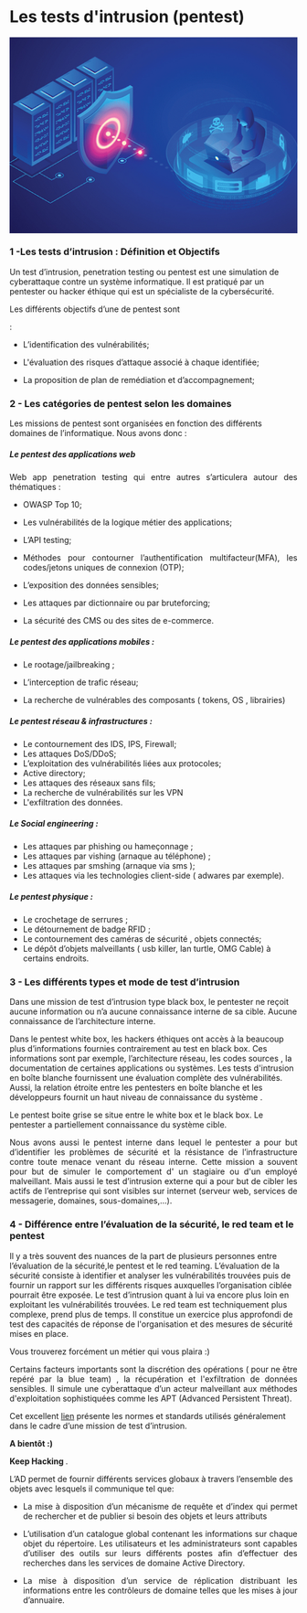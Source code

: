 # **Les tests d'intrusion (pentest)**





<p align="center"> 
<img src="img2-1-CP.png" align="center">
</p>

### 1 -Les tests d’intrusion :  Définition et Objectifs

<p align="justify">


Un test d’intrusion, penetration testing  ou pentest est une simulation de cyberattaque contre un système informatique.  Il est pratiqué  par un pentester ou  hacker éthique qui  est un spécialiste de la cybersécurité.
</p>

<p align="justify">Les différents objectifs  d’une de pentest sont  </p>: 

- <p align="justify">L’identification des vulnérabilités; </p>

- <p align="justify">L'évaluation des risques d’attaque associé à chaque identifiée; </p>

- <p align="justify">La proposition  de  plan de remédiation et d’accompagnement; </p>






### 2 - Les catégories de pentest selon les domaines


<p align="justify">

Les missions de pentest sont organisées en fonction des différents domaines de l’informatique.
Nous avons donc :
</p>

##### Le pentest des applications web

<p align="justify"> Web app penetration testing  qui entre autres s’articulera autour des thématiques  : </p>

- <p align="justify">OWASP Top 10;</p>

- <p align="justify">Les vulnérabilités de la logique métier des applications;</p>

- <p align="justify"> L’API testing;</p>

- <p align="justify"> Méthodes pour contourner l’authentification multifacteur(MFA), les codes/jetons uniques de connexion (OTP);</p>
- <p align="justify">L’exposition des données sensibles;</p>
- <p align="justify">Les attaques par dictionnaire ou par bruteforcing;</p>
- <p align="justify">La sécurité des CMS ou des sites de e-commerce.</p>


##### Le pentest des applications mobiles :

- Le rootage/jailbreaking ;

- L’interception de trafic réseau; 

- La recherche de vulnérables des composants ( tokens, OS , librairies)


##### Le pentest réseau & infrastructures :

 - Le contournement  des IDS, IPS, Firewall;
 - Les attaques DoS/DDoS;
 - L’exploitation des vulnérabilités liées aux protocoles;
 - Active directory;
 - Les attaques des réseaux  sans fils;
 - La recherche de vulnérabilités sur les VPN
- L'exfiltration des données.


##### Le Social engineering :

- Les attaques par phishing ou hameçonnage ;
- Les attaques par  vishing (arnaque au téléphone) ;
- Les attaques par  smshing (arnaque via sms );
- Les attaques via les technologies client-side ( adwares par exemple).

##### Le pentest physique :

 - Le crochetage de serrures ;
 - Le détournement de badge RFID ;
 - Le contournement des caméras de sécurité , objets connectés;
 - Le dépôt d’objets malveillants ( usb killer, lan turtle, OMG Cable)   à certains endroits.    






### 3 - Les différents types et mode  de test d’intrusion


<p align="justify">

Dans une mission de test d’intrusion type black box,  le  pentester ne reçoit aucune information ou n’a aucune connaissance interne de sa cible. Aucune connaissance de l’architecture interne.

Dans le pentest white box, les   hackers éthiques ont accès à la beaucoup plus d’informations fournies contrairement au test en black box. Ces informations sont par exemple,  l’architecture réseau, les codes sources ,  la documentation de certaines applications ou systèmes. Les tests d'intrusion en boîte blanche fournissent une évaluation complète des vulnérabilités. Aussi, la relation étroite entre les pentesters en boîte blanche et les développeurs fournit un haut niveau de connaissance du système .

Le pentest boite grise  se situe entre le white box et le black box. Le pentester a partiellement connaissance du système cible. </p>
  
<p align="justify">Nous avons aussi le pentest interne dans lequel le pentester a pour but d’identifier  les problèmes de sécurité et la résistance de l’infrastructure contre toute menace venant du réseau interne. Cette mission a souvent pour but de simuler le comportement d' un stagiaire ou d'un employé malveillant. Mais aussi le  test d’intrusion externe qui a pour but de cibler les actifs de l’entreprise qui sont visibles sur internet (serveur web, services de messagerie, domaines, sous-domaines,...).
</p>


### 4 - Différence entre l’évaluation de la sécurité,  le red team et le pentest


<p align="justify">


Il y a très souvent des nuances de la part de plusieurs personnes entre l’évaluation de la sécurité,le pentest et le red teaming.
L’évaluation de la sécurité consiste à identifier et analyser les  vulnérabilités trouvées puis de fournir un rapport sur les différents risques  auxquelles  l’organisation ciblée pourrait être exposée. Le test d’intrusion quant à lui va encore plus loin en exploitant les vulnérabilités trouvées. Le red team est techniquement plus complexe, prend plus de temps. Il constitue un exercice plus approfondi de test des capacités de réponse de l'organisation et des mesures de sécurité mises en place.


</p>



<p align="justify"> Vous trouverez forcément un métier qui vous plaira :) </p>

<p align="justify"> Certains facteurs  importants sont la discrétion des opérations ( pour ne être repéré par la blue team) , la récupération et l'exfiltration de données sensibles. Il simule une cyberattaque d’un acteur malveillant aux méthodes d'exploitation sophistiquées comme les APT (Advanced Persistent Threat).

Cet excellent  [lien](https://www.vumetric.com/blog/top-penetration-testing-methodologies/)  présente les normes et standards utilisés  généralement dans le cadre d’une mission de test d’intrusion.

</p>

<p align="justify"> <strong> A bientôt :) </strong>
</p>

<p align="justify"> <strong> Keep Hacking </strong>. 
</p>


L’AD permet de fournir différents services globaux à travers l’ensemble des objets avec lesquels il communique tel que:
</p>

- <p align="justify">La mise à disposition d’un mécanisme de requête et d’index qui permet de rechercher et de publier si besoin des objets et leurs attributs
- <p align="justify">L’utilisation d’un catalogue global contenant les informations sur chaque objet du répertoire. Les utilisateurs et les administrateurs sont capables d’utiliser des outils sur leurs différents postes afin d’effectuer des recherches dans les services de domaine Active Directory.
- <p align="justify">La mise à disposition d’un service de réplication distribuant les informations entre les contrôleurs de domaine telles que les mises à jour d’annuaire.